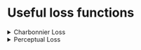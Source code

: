 # Useful loss functions

<details>
<summary>Charbonnier Loss</summary>

**Definition:**

Charbonnier Loss, also known as the Pseudo-Huber Loss, is a smooth approximation to the L1 (absolute difference) Loss. It's less sensitive to outliers than the L2 (squared difference) Loss.

**Formula:**

$CharbonnierLoss(x)=\sqrt{x^2+\epsilon^2}\$
​

Where \epsilon is a small constant to ensure smoothness.

**Characteristics:**

It's convex and continuously differentiable, making it suitable for optimization.
It behaves like L1 loss for large differences and like L2 loss for small differences, combining the advantages of both.

</details>

<details>
<summary>Perceptual Loss</summary>

**Definition:**

Perceptual Loss, often referred to as feature loss or content loss, is designed to measure the perceptual difference between two images. Instead of comparing pixel values directly, it compares the feature representations of the images as extracted by a pre-trained neural network.

**Formula:**

$\text{PerceptualLoss} = \frac{1}{W \times H \times C} \sum_{i=1}^{W} \sum_{j=1}^{H} \sum_{k=1}^{C} (F_{ijk}^{\text{target}} - F_{ijk}^{\text{generated}})^2$



Where:

FtargetFtarget and FgeneratedFgenerated are the feature maps of the target and generated images, respectively.
W,H,W,H, and CC are the width, height, and number of channels of the feature maps, respectively.

**Characteristics:**

It emphasizes perceptual and structural similarity over pixel-wise accuracy.
Often uses features from a pre-trained network (like VGG) to compute the loss.
Particularly useful in tasks where the exact pixel values are less important than the overall perceptual quality, such as style transfer or super-resolution.

</details>
